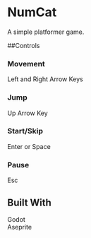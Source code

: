 # NumCat
A simple platformer game.

##Controls
### Movement
Left and Right Arrow Keys  
### Jump
Up Arrow Key  
### Start/Skip
Enter or Space  
### Pause
Esc  

## Built With
Godot  
Aseprite  

